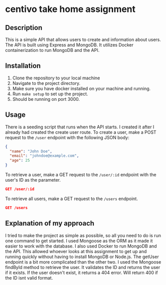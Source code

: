# centivo take home assignment

## Description

This is a simple API that allows users to create and information about users. The API is built using Express and MongoDB.
It utilizes Docker containerization to run MongoDB and the API.

## Installation

1. Clone the repository to your local machine
2. Navigate to the project directory.
3. Make sure you have docker installed on your machine and running.
4. Run `make setup` to set up the project.
5. Should be running on port 3000.

## Usage

There is a seeding script that runs when the API starts. I created it after I already had created the create user route.
To create a user, make a POST request to the `/user` endpoint with the following JSON body:

```json
{
  "name": "John Doe",
  "email": "johndoe@example.com",
  "age": 25
}
```

To retrieve a user, make a GET request to the `/user/:id` endpoint with the user's ID as the parameter.
```json
GET /user/:id
```
To retrieve all users, make a GET request to the `/users` endpoint.
```json
GET /users
```

## Explanation of my approach
I tried to make the project as simple as possible, so all you need to do is run one command to get started.
I used Mongoose as the ORM as it made it easier to work with the database. I also used Docker to run MongoDB and the API.
This allowed whoever looks at this assignment to get up and running quickly without having to install MongoDB or Node.js.
The getUser endpoint is a bit more complicated than the other two. I used the Mongoose findById method to retrieve the user.
It validates the ID and returns the user if it exists. If the user doesn't exist, it returns a 404 error. Will return 400 if the ID isnt valid format.

